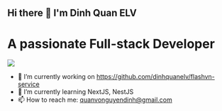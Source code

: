 ## Hi there 👋 I'm Dinh Quan ELV
# A passionate Full-stack Developer

![](https://komarev.com/ghpvc/?username=dinhquanelv&color=blue)

- 🔭 I’m currently working on https://github.com/dinhquanelv/flashvn-service 
- 🌱 I’m currently learning NextJS, NestJS
- 📫 How to reach me: quanvonguyendinh@gmail.com

